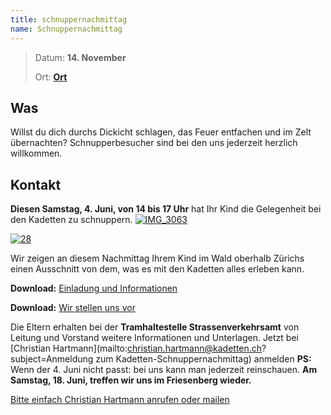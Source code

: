 ```yaml
---
title: schnuppernachmittag
name: Schnuppernachmittag
---
```


> Datum: **14. November**
>
> Ort: **[Ort]()**

## Was

Willst du dich durchs Dickicht schlagen, das Feuer entfachen und im Zelt übernachten? Schnupperbesucher sind bei den uns jederzeit herzlich willkommen.

## Kontakt

**Diesen Samstag, 4\. Juni, von 14 bis 17 Uhr** hat Ihr Kind die Gelegenheit bei den Kadetten zu schnuppern.
[![IMG_3063](http://zuerich.kadetten.ch/wp-content/uploads/2011/03/IMG_3063-300x200.jpg)](http://zuerich.kadetten.ch/wp-content/uploads/2011/03/IMG_3063.jpg)

[![28](http://zuerich.kadetten.ch/wp-content/uploads/2016/03/28-300x169.jpg)](http://zuerich.kadetten.ch/wp-content/uploads/2016/03/28.jpg)

Wir zeigen an diesem Nachmittag Ihrem Kind im Wald oberhalb Zürichs einen Ausschnitt von dem, was es mit den Kadetten alles erleben kann.

**Download:** [Einladung und Informationen](http://zuerich.kadetten.ch/wp-content/uploads/2016/05/Einladung-2016-06-04-Strassenverkehrsamt.pdf)

**Download:** [Wir stellen uns vor](http://zuerich.kadetten.ch/wp-content/uploads/2015/03/Kadetten-Zürich-Wir-stellen-uns-vor.pdf)

Die Eltern erhalten bei der **Tramhaltestelle Strassenverkehrsamt** von Leitung und Vorstand weitere Informationen und Unterlagen. Jetzt bei [Christian Hartmann](mailto:christian.hartmann@kadetten.ch?subject=Anmeldung zum Kadetten-Schnuppernachmittag) anmelden **PS:** Wenn der 4\. Juni nicht passt: bei uns kann man jederzeit reinschauen. **Am Samstag, 18\. Juni, treffen wir uns im Friesenberg wieder.**

[Bitte einfach Christian Hartmann anrufen oder mailen](http://zuerich.kadetten.ch/kontakt/ "Kontakt")
